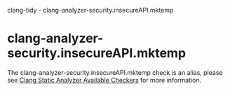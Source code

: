 clang-tidy - clang-analyzer-security.insecureAPI.mktemp

</div>

<div class="meta"
http-equiv=refresh="5;URL=https://clang.llvm.org/docs/analyzer/checkers.html#security-insecureapi-mktemp">

</div>

# clang-analyzer-security.insecureAPI.mktemp

The clang-analyzer-security.insecureAPI.mktemp check is an alias, please
see [Clang Static Analyzer Available
Checkers](https://clang.llvm.org/docs/analyzer/checkers.html#security-insecureapi-mktemp)
for more information.
